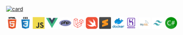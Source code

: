 [![card](https://github-readme-stats.vercel.app/api?username=mchlbowyer&theme=default)](https://github.com/lodesousa/)

<code><img height="32" src="https://github.com/github/explore/raw/main/topics/html/html.png" alt="HTML5"/></code>
<code><img height="32" src="https://github.com/github/explore/raw/main/topics/css/css.png" alt="CSS"/></code>
<code><img height="32" src="https://github.com/github/explore/raw/main/topics/javascript/javascript.png" alt="Javascript"/></code>
<code><img height="32" src="https://github.com/github/explore/raw/main/topics/vue/vue.png" alt="Vue"/></code>
<code><img height="32" src="https://github.com/github/explore/raw/main/topics/php/php.png" alt="PHP"/></code>
<code><img height="32" src="https://github.com/github/explore/raw/main/topics/laravel/laravel.png" alt="Laravel"/></code>
<code><img height="32" src="https://github.com/github/explore/raw/main/topics/swift/swift.png" alt="Swift"/></code>
<code><img height="32" src="https://github.com/github/explore/raw/main/topics/sublime-text/sublime-text.png" alt="Sublime Text"/></code>
<code><img height="32" src="https://github.com/github/explore/raw/main/topics/docker/docker.png" alt="Docker"/></code>
<code><img height="32" src="https://github.com/github/explore/raw/main/topics/heroku/heroku.png" alt="Heroku"/></code>
<code><img height="32" src="https://github.com/github/explore/raw/main/topics/mysql/mysql.png" alt="MySQL"/></code>
<code><img height="32" src="https://github.com/github/explore/raw/main/topics/tailwind/tailwind.png" alt="Tailwind"/></code>
<code><img height="32" src="https://github.com/github/explore/raw/main/topics/csharp/csharp.png" alt="C#"/></code>

<!-- [![iuricode](https://github-readme-stats.vercel.app/api/top-langs/?username=mchlbowyer&hide=html&layout=compact=true&theme=default)](https://github.com/mchlbowyer/) -->

<!--
**mchlbowyer/mchlbowyer** is a ✨ _special_ ✨ repository because its `README.md` (this file) appears on your GitHub profile.

Here are some ideas to get you started:

- 🔭 I’m currently working on ...
- 🌱 I’m currently learning ...
- 👯 I’m looking to collaborate on ...
- 🤔 I’m looking for help with ...
- 💬 Ask me about ...
- 📫 How to reach me: ...
- 😄 Pronouns: ...
- ⚡ Fun fact: ...
-->
